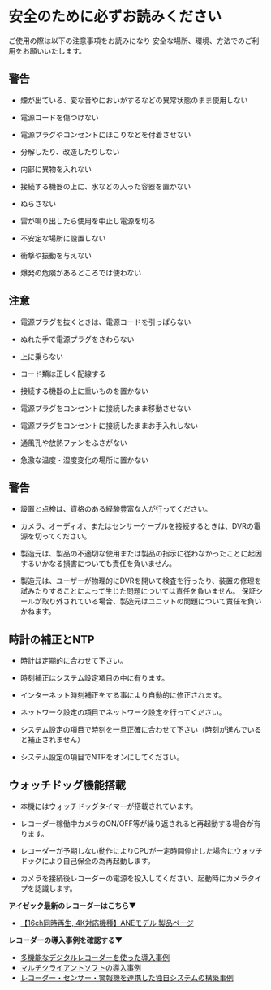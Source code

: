 # 安全のために必ずお読みください



ご使用の際は以下の注意事項をお読みになり
安全な場所、環境、方法でのご利用をお願いいたします。


## 警告

- 煙が出ている、変な音やにおいがするなどの異常状態のまま使用しない
 	
- 電源コードを傷つけない
 	
- 電源プラグやコンセントにほこりなどを付着させない
 	
- 分解したり、改造したりしない
 	
- 内部に異物を入れない
 	
- 接続する機器の上に、水などの入った容器を置かない
 	
- ぬらさない
 	
- 雷が鳴り出したら使用を中止し電源を切る
 	
- 不安定な場所に設置しない 	 	
 	
- 衝撃や振動を与えない
 	
- 爆発の危険があるところでは使わない 	




## 注意

- 電源プラグを抜くときは、電源コードを引っぱらない 	 	
- ぬれた手で電源プラグをさわらない
 	
- 上に乗らない
 	
- コード類は正しく配線する
 	
- 接続する機器の上に重いものを置かない
 	
- 電源プラグをコンセントに接続したまま移動させない
 	
- 電源プラグをコンセントに接続したままお手入れしない
 	
- 通風孔や放熱ファンをふさがない
 	
- 急激な温度・湿度変化の場所に置かない





## 警告

- 設置と点検は、資格のある経験豊富な人が行ってください。
 	
- カメラ、オーディオ、またはセンサーケーブルを接続するときは、DVRの電源を切ってください。
 	
- 製造元は、製品の不適切な使用または製品の指示に従わなかったことに起因するいかなる損害についても責任を負いません。
 	
- 製造元は、ユーザーが物理的にDVRを開いて検査を行ったり、装置の修理を試みたりすることによって生じた問題については責任を負いません。 保証シールが取り外されている場合、製造元はユニットの問題について責任を負いかねます。






## 時計の補正とNTP
- 時計は定期的に合わせて下さい。
 	
- 時刻補正はシステム設定項目の中に有ります。
 	
- インターネット時刻補正をする事により自動的に修正されます。
 	
- ネットワーク設定の項目でネットワーク設定を行ってください。
 	
- システム設定の項目で時刻を一旦正確に合わせて下さい（時刻が進んでいると補正されません）
 	
- システム設定の項目でNTPをオンにしてください。





## ウォッチドッグ機能搭載
- 本機にはウォッチドッグタイマーが搭載されています。
 	
- レコーダー稼働中カメラのON/OFF等が繰り返されると再起動する場合が有ります。
 	
- レコーダーが予期しない動作によりCPUが一定時間停止した場合にウォッチドッグにより自己保全の為再起動します。
 	
- カメラを接続後レコーダーの電源を投入してください、起動時にカメラタイプを認識します。


**アイゼック最新のレコーダーはこちら▼**
- [【16ch同時再生, 4K対応機種】ANEモデル 製品ページ](https://isecj.jp/recorder/recorder-ane)

**レコーダーの導入事例を確認する▼**
- [多機能なデジタルレコーダーを使った導入事例](https://isecj.jp/case/security-enhancement)
- [マルチクライアントソフトの導入事例](https://isecj.jp/case/netcafe-camera)
- [レコーダー・センサー・警報機を連携した独自システムの構築事例](https://isecj.jp/case/system-design)

